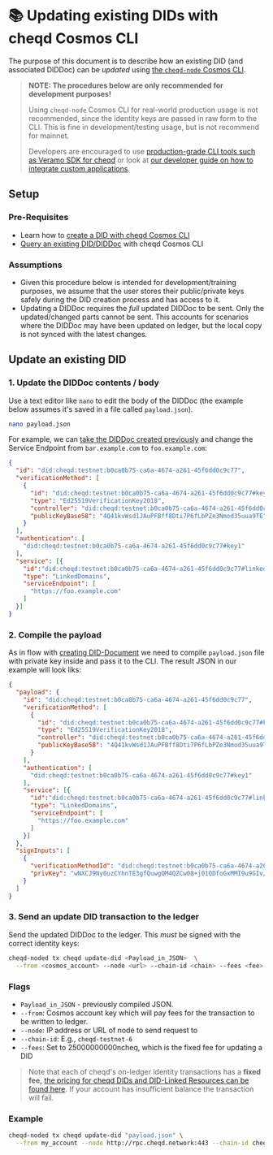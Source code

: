 # 📚 Updating existing DIDs with cheqd Cosmos CLI

The purpose of this document is to describe how an existing DID (and associated DIDDoc) can be _updated_ using [the `cheqd-node` Cosmos CLI](https://docs.cheqd.io/node/getting-started/cheqd-cli).

> **NOTE: The procedures below are only recommended for development purposes!**
>
> Using `cheqd-node` Cosmos CLI for real-world production usage is not recommended, since the identity keys are passed in raw form to the CLI. This is fine in development/testing usage, but is not recommend for mainnet.
>
> Developers are encouraged to use [production-grade CLI tools such as Veramo SDK for cheqd](../../guides/sdk/veramo-sdk-for-cheqd/) or look at [our developer guide on how to integrate custom applications](../README.md).

## Setup

### Pre-Requisites

* Learn how to [create a DID with cheqd Cosmos CLI](create-did.md)
* [Query an existing DID/DIDDoc](query-did-and-did-document.md) with cheqd Cosmos CLI

### Assumptions

* Given this procedure below is intended for development/training purposes, we assume that the user stores their public/private keys safely during the DID creation process and has access to it.
* Updating a DIDDoc requires the _full_ updated DIDDoc to be sent. Only the updated/changed parts cannot be sent. This accounts for scenarios where the DIDDoc may have been updated on ledger, but the local copy is not synced with the latest changes.

## Update an existing DID

### 1. Update the DIDDoc contents / body

Use a text editor like `nano` to edit the body of the DIDDoc (the example below assumes it's saved in a file called `payload.json`).

```bash
nano payload.json
```

For example, we can [take the DIDDoc created previously](create-did.md) and change the Service Endpoint from `bar.example.com` to `foo.example.com`:

```json
{
  "id": "did:cheqd:testnet:b0ca0b75-ca6a-4674-a261-45f6dd0c9c77",
  "verificationMethod": [
    {
      "id": "did:cheqd:testnet:b0ca0b75-ca6a-4674-a261-45f6dd0c9c77#key1",
      "type": "Ed25519VerificationKey2018",
      "controller": "did:cheqd:testnet:b0ca0b75-ca6a-4674-a261-45f6dd0c9c77",
      "publicKeyBase58": "4Q41kvWsd1JAuPFBff8Dti7P6fLbPZe3Nmod35uua9TE"
    }
  ],
  "authentication": [
    "did:cheqd:testnet:b0ca0b75-ca6a-4674-a261-45f6dd0c9c77#key1"
  ],
  "service": [{
    "id":"did:cheqd:testnet:b0ca0b75-ca6a-4674-a261-45f6dd0c9c77#linked-domain",
    "type": "LinkedDomains",
    "serviceEndpoint": [
      "https://foo.example.com"
    ]
  }]
}
```

### 2. Compile the payload

As in flow with [creating DID-Document](create-did.md) we need to compile `payload.json` file with private key inside and pass it to the CLI.
The result JSON in our example will look liks:

```json
{
  "payload": {
    "id": "did:cheqd:testnet:b0ca0b75-ca6a-4674-a261-45f6dd0c9c77",
    "verificationMethod": [
      {
        "id": "did:cheqd:testnet:b0ca0b75-ca6a-4674-a261-45f6dd0c9c77#key1",
        "type": "Ed25519VerificationKey2018",
        "controller": "did:cheqd:testnet:b0ca0b75-ca6a-4674-a261-45f6dd0c9c77",
        "publicKeyBase58": "4Q41kvWsd1JAuPFBff8Dti7P6fLbPZe3Nmod35uua9TE"
      }
    ],
    "authentication": [
      "did:cheqd:testnet:b0ca0b75-ca6a-4674-a261-45f6dd0c9c77#key1"
    ],
    "service": [{
      "id":"did:cheqd:testnet:b0ca0b75-ca6a-4674-a261-45f6dd0c9c77#linked-domain",
      "type": "LinkedDomains",
      "serviceEndpoint": [
        "https://foo.example.com"
      ]
    }]
  },
  "signInputs": [
    {
      "verificationMethodId": "did:cheqd:testnet:b0ca0b75-ca6a-4674-a261-45f6dd0c9c77#key1",
      "privKey": "wNXCJ9Ny0uzCYhnTE3gfQuwgQM4QZCw08+j01QDfoGxMMI9u9GIv/90eH3E3KjHjlSi9hKRQy94PvKVAH1+Rhw=="
    }
  ]
}
```

### 3. Send an update DID transaction to the ledger

Send the updated DIDDoc to the ledger. This _must_ be signed with the correct identity keys:

```bash
cheqd-noded tx cheqd update-did <Payload_in_JSON>  \
  --from <cosmos_account> --node <url> --chain-id <chain> --fees <fee>
```

### Flags

* `Payload_in_JSON` - previously compiled JSON.
* `--from`: Cosmos account key which will pay fees for the transaction to be written to ledger.
* `--node`: IP address or URL of node to send request to
* `--chain-id`: E.g., `cheqd-testnet-6`
* `--fees`: Set to 25000000000ncheq, which is the fixed fee for updating a DID

> Note that each of cheqd's on-ledger identity transactions has a **fixed fee,** [the pricing for cheqd DIDs and DID-Linked Resources can be found here](https://docs.cheqd.io/node/architecture/adr-list/adr-005-genesis-parameters#cheqd-module-did-module). If your account has insufficient balance the transaction will fail.

### Example

```bash
cheqd-noded tx cheqd update-did "payload.json" \
  --from my_account --node http://rpc.cheqd.network:443 --chain-id cheqd-testnet-6 --fees 25000000000ncheq
```
